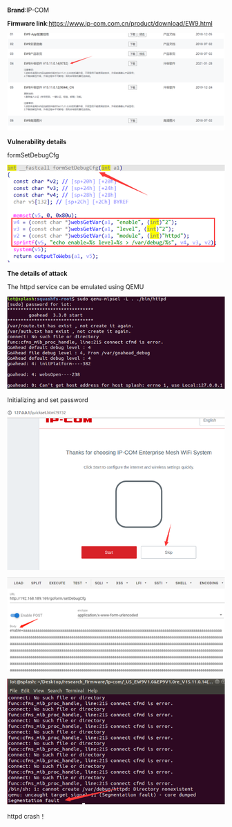 **Brand**:IP-COM

**Firmware link**:https://www.ip-com.com.cn/product/download/EW9.html

![image-20221015222831773](1_bof.assets/image-20221015222831773.png)

**Vulnerability details**

formSetDebugCfg 

![image-20221015224818982](1_bof.assets/image-20221015224818982.png)



**The details of attack**

The httpd service can be emulated using QEMU

![image-20221015223902296](1_bof.assets/image-20221015223902296.png)

Initializing and set password

![image-20221015224131901](1_bof.assets/image-20221015224131901.png)

![image-20221016152612493](1_bof.assets/image-20221016152612493.png)

![image-20221016152635714](1_bof.assets/image-20221016152635714.png)

httpd crash！
